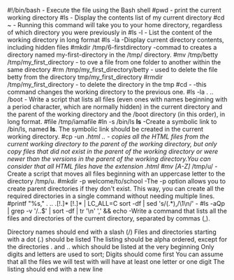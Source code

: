 #!/bin/bash - Execute the file using the Bash shell
#pwd - print the current working directory
#ls - Display the contents list of my current directory
#cd ~ - Running this command will take you to your home directory, regardless of which directory you were previously in
#ls -l - List the content of the working directory in long format
#ls -la -Display current directory contents, including hidden files
#mkdir /tmp/6-firstdirectory -commad to creates a directory named my-first-directory in the /tmp/ directory.
#mv /tmp/betty /tmp/my_first_directory - to  ove a file from one folder to another within the same directory
#rm /tmp/my_first_directory/betty - used to delete the file betty from the directory tmp/my_first_directory
#rmdir /tmp/my_first_directory - to delete the directory in the tmp
#cd - -this command changes the working directory to the previous one.
#ls -la . .. /boot  - Write a script that lists all files (even ones with names beginning with a period character, which are normally hidden) in the current directory and the parent of the working directory and the /boot directory (in this order), in long format.
#file /tmp/iamafile
#ln -s /bin/ls __ls__  -Create a symbolic link to /bin/ls, named __ls__. The symbolic link should be created in the current working directory.
#cp -un *.html .. - copies all the HTML files from the current working directory to the parent of the working directory, but only copy files that did not exist in the parent of the working directory or were newer than the versions in the parent of the working directory.You can consider that all HTML files have the extension .html
#mv [A-Z]* /tmp/u/ -Create a script that moves all files beginning with an uppercase letter to the directory /tmp/u.
#mkdir -p welcome/to/school -The -p option allows you to create parent directories if they don't exist. This way, you can create all the required directories in a single command without needing multiple lines.
#printf "%s," . .. .[!.]* [!.]* | LC_ALL=C sort -df | sed 's/\(.*\),/\1\n/' - #ls -aQp | grep -v '/\.\.$' | sort -df | tr '\n' ',' && echo -Write a command that lists all the files and directories of the current directory, separated by commas (,).

Directory names should end with a slash (/)
Files and directories starting with a dot (.) should be listed
The listing should be alpha ordered, except for the directories . and .. which should be listed at the very beginning
Only digits and letters are used to sort; Digits should come first
You can assume that all the files we will test with will have at least one letter or one digit
The listing should end with a new line
